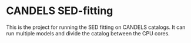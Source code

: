 # CANDELS SED-fitting
This is the project for running the SED fitting on CANDELS catalogs. It can run
multiple models and divide the catalog between the CPU cores.
